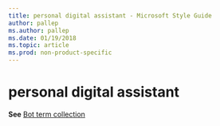 ```yaml
---
title: personal digital assistant - Microsoft Style Guide
author: pallep
ms.author: pallep
ms.date: 01/19/2018
ms.topic: article
ms.prod: non-product-specific
---
```


# personal digital assistant

**See** [Bot term collection](/style-guide/a-z-word-list-term-collections/term-collections/bot-terms)
